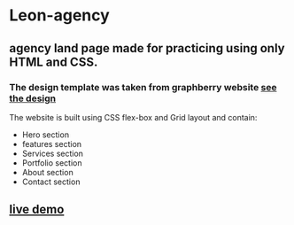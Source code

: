 # Leon-agency 

## agency land page made for practicing using only HTML and CSS.

###  The design template was taken from graphberry website [see the design](https://www.graphberry.com/item/leon-html-agency-template)

The website is built using CSS flex-box and Grid layout and contain:
- Hero section 
- features section 
- Services section 
- Portfolio section 
- About section 
- Contact section 


## [live demo](https://mohamedelgabryy.github.io/Leon-agency/)


